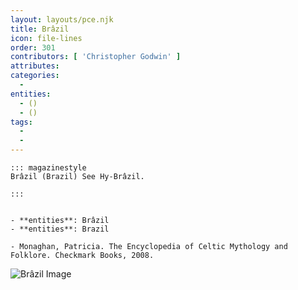 ```yaml
---
layout: layouts/pce.njk
title: Brâzil
icon: file-lines
order: 301
contributors: [ 'Christopher Godwin' ]
attributes:
categories:
  - 
entities:
  - ()
  - ()
tags:
  - 
  - 
---
```

``` tab [group1:Info]
::: magazinestyle
Brâzil (Brazil) See Hy-Brâzil.

:::
```
``` tab [group1:Attributes]
```
``` tab [group1:Entities]
- **entities**: Brâzil
- **entities**: Brazil
```
``` tab [group1:Sources]
- Monaghan, Patricia. The Encyclopedia of Celtic Mythology and Folklore. Checkmark Books, 2008.
```
![Brâzil Image]([None])
